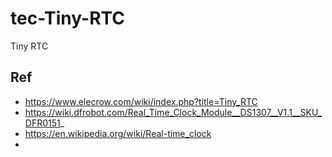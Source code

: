 # tec-Tiny-RTC
Tiny RTC 


## Ref
- https://www.elecrow.com/wiki/index.php?title=Tiny_RTC
- https://wiki.dfrobot.com/Real_Time_Clock_Module__DS1307__V1.1__SKU_DFR0151_
- https://en.wikipedia.org/wiki/Real-time_clock
- 
